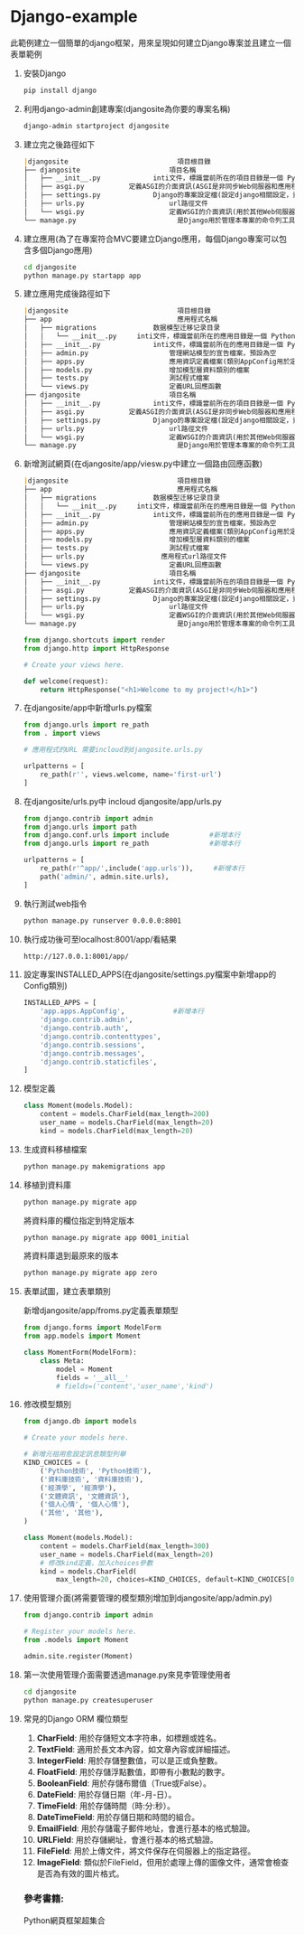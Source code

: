 # Django-example

此範例建立一個簡單的django框架，用來呈現如何建立Django專案並且建立一個表單範例

1. 安裝Django
    
    ```bash
    pip install django
    ```
    
2. 利用django-admin創建專案(djangosite為你要的專案名稱)
    
    ```bash
    django-admin startproject djangosite
    ```
    
3. 建立完之後路徑如下
    
    ```markdown
    |djangosite							  項目根目錄
    ├── djangosite						項目名稱
    │   ├── __init__.py				inti文件，標識當前所在的項目目錄是一個 Python 包
    │   ├── asgi.py           定義ASGI的介面資訊(ASGI是非同步Web伺服器和應用程式的python標準)
    │   ├── settings.py				Django的專案設定檔(設定django相關設定，資料庫參數與python套件等)
    │   ├── urls.py						url路徑文件
    │   └── wsgi.py						定義WSGI的介面資訊(用於其他Web伺服器整合)
    └── manage.py						  是Django用於管理本專案的命令列工具(之後進行網站執行、資料庫自動生成、靜態檔案收集等)
    ```
    
4. 建立應用(為了在專案符合MVC要建立Django應用，每個Django專案可以包含多個Django應用)
    
    ```bash
    cd djangosite
    python manage.py startapp app
    ```
    
5. 建立應用完成後路徑如下
    
    ```markdown
    |djangosite							  項目根目錄
    ├── app							      應用程式名稱
    │   ├── migrations				数据模型迁移记录目录
    │   │   └── __init__.py		inti文件，標識當前所在的應用目錄是一個 Python 包
    │   ├── __init__.py				inti文件，標識當前所在的應用目錄是一個 Python 包
    │   ├── admin.py					管理網站模型的宣告檔案，預設為空
    │   ├── apps.py						應用資訊定義檔案(類別AppConfig用於定義應用名等Meta資料)
    │   ├── models.py					增加模型層資料類別的檔案
    │   ├── tests.py					測試程式檔案
    │   └── views.py					定義URL回應函數
    ├── djangosite						項目名稱
    │   ├── __init__.py				inti文件，標識當前所在的項目目錄是一個 Python 包
    │   ├── asgi.py           定義ASGI的介面資訊(ASGI是非同步Web伺服器和應用程式的python標準)
    │   ├── settings.py				Django的專案設定檔(設定django相關設定，資料庫參數與python套件等)
    │   ├── urls.py						url路徑文件
    │   └── wsgi.py						定義WSGI的介面資訊(用於其他Web伺服器整合)
    └── manage.py						  是Django用於管理本專案的命令列工具(之後進行網站執行、資料庫自動生成、靜態檔案收集等)
    ```
    
6. 新增測試網頁(在djangosite/app/viesw.py中建立一個路由回應函數)
    
    ```markdown
    |djangosite							  項目根目錄
    ├── app							      應用程式名稱
    │   ├── migrations				数据模型迁移记录目录
    │   │   └── __init__.py		inti文件，標識當前所在的應用目錄是一個 Python 包
    │   ├── __init__.py				inti文件，標識當前所在的應用目錄是一個 Python 包
    │   ├── admin.py					管理網站模型的宣告檔案，預設為空
    │   ├── apps.py						應用資訊定義檔案(類別AppConfig用於定義應用名等Meta資料)
    │   ├── models.py					增加模型層資料類別的檔案
    │   ├── tests.py					測試程式檔案
    │   ├── urls.py					  應用程式url路徑文件
    │   └── views.py					定義URL回應函數
    ├── djangosite						項目名稱
    │   ├── __init__.py				inti文件，標識當前所在的項目目錄是一個 Python 包
    │   ├── asgi.py           定義ASGI的介面資訊(ASGI是非同步Web伺服器和應用程式的python標準)
    │   ├── settings.py				Django的專案設定檔(設定django相關設定，資料庫參數與python套件等)
    │   ├── urls.py						url路徑文件
    │   └── wsgi.py						定義WSGI的介面資訊(用於其他Web伺服器整合)
    └── manage.py						  是Django用於管理本專案的命令列工具(之後進行網站執行、資料庫自動生成、靜態檔案收集等)
    ```
    
    ```python
    from django.shortcuts import render
    from django.http import HttpResponse
    
    # Create your views here.
    
    def welcome(request):
        return HttpResponse("<h1>Welcome to my project!</h1>")
    ```
    
7. 在djangosite/app中新增urls.py檔案
    
    ```python
    from django.urls import re_path
    from . import views
    
    # 應用程式的URL 需要incloud到djangosite.urls.py
    
    urlpatterns = [
        re_path(r'', views.welcome, name='first-url')
    ]
    ```
    
8. 在djangosite/urls.py中 incloud djangosite/app/urls.py
    
    ```python
    from django.contrib import admin
    from django.urls import path
    from django.conf.urls import include          #新增本行
    from django.urls import re_path               #新增本行
    
    urlpatterns = [
        re_path(r'^app/',include('app.urls')),     #新增本行
        path('admin/', admin.site.urls),
    ]
    ```
    
9. 執行測試web指令
    
    ```bash
    python manage.py runserver 0.0.0.0:8001
    ```
    
10. 執行成功後可至localhost:8001/app/看結果
    
    ```bash
    http://127.0.0.1:8001/app/
    ```
    
    
11. 設定專案INSTALLED_APPS(在djangosite/settings.py檔案中新增app的Config類別)
    
    ```python
    INSTALLED_APPS = [
        'app.apps.AppConfig',            #新增本行
        'django.contrib.admin',
        'django.contrib.auth',
        'django.contrib.contenttypes',
        'django.contrib.sessions',
        'django.contrib.messages',
        'django.contrib.staticfiles',
    ]
    ```
    
12. 模型定義
    
    ```python
    class Moment(models.Model):
        content = models.CharField(max_length=200)
        user_name = models.CharField(max_length=20)
        kind = models.CharField(max_length=20)
    ```
    
13. 生成資料移植檔案
    
    ```bash
    python manage.py makemigrations app
    ```
    
14. 移植到資料庫
    
    ```python
    python manage.py migrate app
    ```
    
    將資料庫的欄位指定到特定版本
    
    ```bash
    python manage.py migrate app 0001_initial
    ```
    
    將資料庫退到最原來的版本
    
    ```bash
    python manage.py migrate app zero
    ```
    
15. 表單試圖，建立表單類別
    
    新增djangosite/app/froms.py定義表單類型
    
    ```python
    from django.forms import ModelForm
    from app.models import Moment
    
    class MomentForm(ModelForm):
        class Meta:
            model = Moment
            fields = '__all__'
            # fields=('content','user_name','kind')
    ```
    
16. 修改模型類別
    
    ```python
    from django.db import models
    
    # Create your models here.
    
    # 新增元祖用愈設定訊息類型列舉
    KIND_CHOICES = (
        ('Python技術', 'Python技術'),
        ('資料庫技術', '資料庫技術'),
        ('經濟學', '經濟學'),
        ('文體資訊', '文體資訊'),
        ('個人心情', '個人心情'),
        ('其他', '其他'),
    )
    
    class Moment(models.Model):
        content = models.CharField(max_length=300)
        user_name = models.CharField(max_length=20)
        # 修改kind定義，加入choices參數
        kind = models.CharField(
            max_length=20, choices=KIND_CHOICES, default=KIND_CHOICES[0])
    ```
    
17. 使用管理介面(將需要管理的模型類別增加到djangosite/app/admin.py)
    
    ```python
    from django.contrib import admin
    
    # Register your models here.
    from .models import Moment
    
    admin.site.register(Moment)
    ```
    
18. 第一次使用管理介面需要透過manage.py來見李管理使用者
    
    ```bash
    cd djangosite
    python manage.py createsuperuser
    ```
    
19. 常見的Django ORM 欄位類型
    1. **CharField**: 用於存儲短文本字符串，如標題或姓名。
    2. **TextField**: 適用於長文本內容，如文章內容或詳細描述。
    3. **IntegerField**: 用於存儲整數值，可以是正或負整數。
    4. **FloatField**: 用於存儲浮點數值，即帶有小數點的數字。
    5. **BooleanField**: 用於存儲布爾值（True或False）。
    6. **DateField**: 用於存儲日期（年-月-日）。
    7. **TimeField**: 用於存儲時間（時:分:秒）。
    8. **DateTimeField**: 用於存儲日期和時間的組合。
    9. **EmailField**: 用於存儲電子郵件地址，會進行基本的格式驗證。
    10. **URLField**: 用於存儲網址，會進行基本的格式驗證。
    11. **FileField**: 用於上傳文件，將文件保存在伺服器上的指定路徑。
    12. **ImageField**: 類似於FileField，但用於處理上傳的圖像文件，通常會檢查是否為有效的圖片格式。
    
    ### 參考書籍:
    
    Python網頁框架超集合
